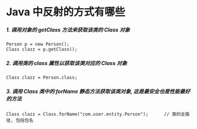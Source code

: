 # Java 中反射的方式有哪些

##### 1. 调用对象的 getClass 方法来获取该类的 Class 对象

```
Person p = new Person();
Class clazz = p.getClass();
```

##### 2. 调用类的 class 属性以获取该类对应的 Class 对象

```
Class clazz = Person.class;
```

##### 3. 调用 Class 类中的 forName 静态方法获取该类对象, 这是最安全也是性能最好的方法

```
Class clazz = Class.forName("com.user.entity.Person");      // 类的全路径, 包括包名
```



